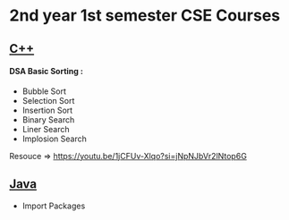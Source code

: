 # 2nd year 1st semester CSE Courses

## [C++](c++)

#### DSA Basic Sorting :

- Bubble Sort
- Selection Sort
- Insertion Sort
- Binary Search
- Liner Search
- Implosion Search

 Resouce  => https://youtu.be/1jCFUv-Xlqo?si=jNpNJbVr2lNtop6G 

## [Java](java)
- Import Packages
